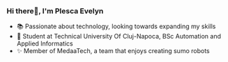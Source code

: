 <!--
**plescaevelyn/plescaevelyn** is a ✨ _special_ ✨ repository because its `README.md` (this file) appears on your GitHub profile.

Here are some ideas to get you started:

- 🔭 I’m currently working on ...
- 🌱 I’m currently learning ...
- 👯 I’m looking to collaborate on ...
- 🤔 I’m looking for help with ...
- 💬 Ask me about ...
- 📫 How to reach me: ...
- 😄 Pronouns: ...
- ⚡ Fun fact: ...
-->

### Hi there👋, I'm Plesca Evelyn
- 📚 Passionate about technology, looking towards expanding my skills
- 🏫 Student at Technical University Of Cluj-Napoca, BSc Automation and Applied Informatics
- ✨ Member of MedaaTech, a team that enjoys creating sumo robots
<!-- 
[![GitHub Streak](https://streak-stats.demolab.com?user=plescaevelyn)](https://git.io/streak-stats)
<br>
[![Top Langs](https://github-readme-stats.vercel.app/api/top-langs/?username=plescaevelyn)](https://github.com/plescaevelyn)
 -->
